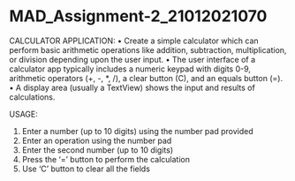 # MAD_Assignment-2_21012021070

CALCULATOR APPLICATION:
•	Create a simple calculator which can perform basic arithmetic operations like addition, subtraction, multiplication, or division depending upon the user input.
•	The user interface of a calculator app typically includes a numeric keypad with digits 0-9, arithmetic operators (+, -, *, /), a clear button (C), and an equals button (=).
•	A display area (usually a TextView) shows the input and results of calculations.

USAGE:
1.	Enter a number (up to 10 digits) using the number pad provided
2.	Enter an operation using the number pad
3.	Enter the second number (up to 10 digits)
4.	Press the ‘=’ button to perform the calculation
5.	Use ‘C’ button to clear all the fields


